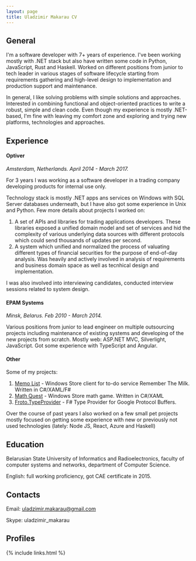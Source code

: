 ```yaml
---
layout: page
title: Uladzimir Makarau CV
---
```


## General

I'm a software developer with 7+ years of experience. 
I've been working mostly with .NET stack but also have written some code in Python, JavaScript, Rust and Haskell. Worked on different positions from junior to tech leader in various stages of software lifecycle starting from requirements gathering and high-level design to implementation and production support and maintenance.

In general, I like solving problems with simple solutions and approaches. Interested in combining functional and object-oriented practices to write a robust, simple and clean code. Even though my experience is mostly .NET-based, I'm fine with leaving my comfort zone and exploring and trying new platforms, technologies and approaches.

## Experience

#### Optiver

*Amsterdam, Netherlands. April 2014 - March 2017.*

For 3 years I was working as a software developer in a trading company developing products for internal use only. 

Technology stack is mostly .NET apps ans services on Windows with SQL Server databases underneath, but I have also got some experience in Unix and Python. Few more details about projects I worked on:

1. A set of APIs and libraries for trading applications developers. These libraries exposed a unified domain model and set of services and hid the complexity of various underlying data sources with different protocols which could send thousands of updates per second.
2. A system which unified and normalized the process of valuating different types of financial securities for the purpose of end-of-day analysis. Was heavily and actively involved in analysis of requirements and business domain space as well as tecnhical design and implementation.

I was also involved into interviewing candidates, conducted interview sessions related to system design.

#### EPAM Systems

*Minsk, Belarus. Feb 2010 - March 2014.*

Various positions from junior to lead engineer on multiple outsourcing projects including maintenance of existing systems and developing of the new projects from scratch. Mostly web: ASP.NET MVC, Silverlight, JavaScript. Got some experience with TypeScript and Angular.

#### Other

Some of my projects:
1. [Memo List](https://www.microsoft.com/en-us/store/p/memo-list/9wzdncrdclsb) - Windows Store client for to-do service Remember The Milk. Written in C#/XAML/F#
2. [Math Quest](https://www.microsoft.com/en-us/store/p/math-quest/9wzdncrdclsc) - Windows Store math game. Written in C#/XAML
3. [Froto.TypeProvider](https://www.nuget.org/packages/Froto.TypeProvider/) - F# Type Provider for Google Protocol Buffers.

Over the course of past years I also worked on a few small pet projects mostly focused on getting some experience with new or previously not used technologies (lately: Node JS, React, Azure and Haskell)

## Education

Belarusian State University of Informatics and Radioelectronics, faculty of computer systems and networks, department of Computer Science.

English: full working proficiency, got CAE certificate in 2015.

## Contacts

Email: uladzimir.makarau@gmail.com

Skype: uladzimir_makarau

## Profiles

{% include links.html %}